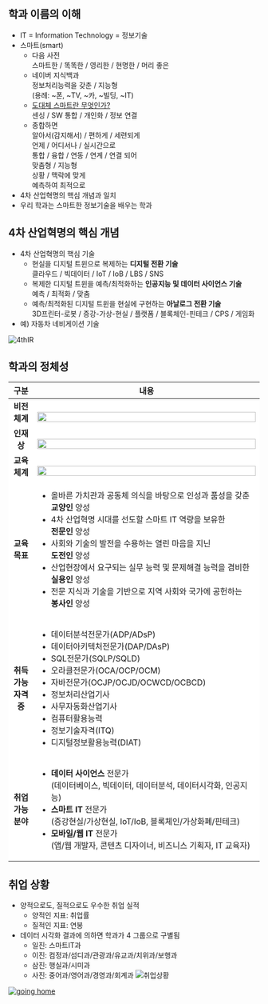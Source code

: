 ## 학과 이름의 이해
- IT = Information Technology = 정보기술
- 스마트(smart)
    - 다음 사전  
      스마트한 / 똑똑한 / 영리한 / 현명한 / 머리 좋은
    - 네이버 지식백과  
      정보처리능력을 갖춘 / 지능형  
      (용례: ~폰, ~TV, ~카, ~빌딩, ~IT)
    - [도대체 스마트란 무엇인가?](http://egloos.zum.com/hosunson/v/3284746)  
      센싱 / SW 통합 / 개인화 / 정보 연결
    - 종합하면  
      알아서(감지해서) / 편하게 / 세련되게  
      언제 / 어디서나 / 실시간으로  
      통합 / 융합 / 연동 / 연계 / 연결 되어  
      맞춤형 / 지능형  
      상황 / 맥락에 맞게  
      예측하여 최적으로
- 4차 산업혁명의 핵심 개념과 일치
- 우리 학과는 스마트한 정보기술을 배우는 학과

## 4차 산업혁명의 핵심 개념
- 4차 산업혁명의 핵심 기술
    - 현실을 디지털 트윈으로 복제하는 **디지털 전환 기술**  
      클라우드 / 빅데이터 / IoT / IoB / LBS / SNS
    - 복제한 디지털 트윈을 예측/최적화하는 **인공지능 및 데이터 사이언스 기술**  
      예측 / 최적화 / 맞춤
    - 예측/최적화된 디지털 트윈을 현실에 구현하는 **아날로그 전환 기술**  
      3D프린터-로봇 / 증강-가상-현실 / 플랫폼 / 블록체인-핀테크 / CPS / 게임화
- 예) 자동차 네비게이션 기술

![4thIR](https://user-images.githubusercontent.com/10287629/103890444-7008ca80-512b-11eb-8434-a951e8f71d25.png)

## 학과의 정체성

<table>
    <thead>
        <tr>
            <th style="width:10%;">구분</th>
            <th>내용</th>
        </tr>
    </thead>
    <tbody style="background-color: white;">
        <tr>
            <td style="text-align: center; vertical-align: middle;"><strong>비전 <br>체계</strong></td>
            <td>
                <br>
                <!--<img width="100%" src="https://user-images.githubusercontent.com/10287629/104117755-12f95880-5367-11eb-99f0-5a305d1a0630.png">-->
                <img width="100%" src="https://user-images.githubusercontent.com/10287629/104703244-6ea65600-575a-11eb-85b4-38c22a51cbb7.png">
                <br>
            </td>
        </tr>
        <tr></tr>
        <tr>
            <td style="text-align: center; vertical-align: middle;"><strong>인재상</strong></td>
            <td>
                <br>
                <img width="100%" src="https://user-images.githubusercontent.com/10287629/103887406-57e27c80-5126-11eb-9bfe-01ac9880ed95.png">
                <br>
            </td>
        </tr>
        <tr></tr>
        <tr>
            <td style="text-align: center; vertical-align: middle;"><strong>교육 <br>체계</strong></td>
            <td>
                <br>
                <img width="100%" src="https://user-images.githubusercontent.com/10287629/104148941-b144f700-5417-11eb-9618-fa9dba4b1b6f.png">
            </td>
        </tr>
        <tr></tr>
        <tr>
            <td style="text-align: center; vertical-align: middle;"><strong>교육<br> 목표</strong></td>
            <td>
                <ul>
                    <li>올바른 가치관과 공동체 의식을 바탕으로 인성과 품성을 갖춘 <br><strong>교양인</strong> 양성</li>
                    <li>4차 산업혁명 시대를 선도할 스마트 IT 역량을 보유한 <br><strong>전문인</strong> 양성</li>
                    <li>사회와 기술의 발전을 수용하는 열린 마음을 지닌 <br><strong>도전인</strong> 양성</li>
                    <li>산업현장에서 요구되는 실무 능력 및 문제해결 능력을 겸비한 <br><strong>실용인</strong> 양성</li>
                    <li>전문 지식과 기술을 기반으로 지역 사회와 국가에 공헌하는 <br><strong>봉사인</strong> 양성</li>
                </ul>
            </td>
        </tr>
        <tr></tr>
        <tr>
            <td style="text-align: center; vertical-align: middle;"><strong>취득 <br>가능 <br>자격증</strong></td>
            <td>
                <ul>
                    <li>데이터분석전문가(ADP/ADsP)</li>
                    <li>데이터아키텍처전문가(DAP/DAsP)</li>
                    <li>SQL전문가(SQLP/SQLD)</li>
                    <li>오라클전문가(OCA/OCP/OCM)</li>
                    <li>자바전문가(OCJP/OCJD/OCWCD/OCBCD)</li>
                    <li>정보처리산업기사</li>
                    <li>사무자동화산업기사</li>
                    <li>컴퓨터활용능력</li>
                    <li>정보기술자격(ITQ)</li>
                    <li>디지털정보활용능력(DIAT)</li>
                </ul>
            </td>
        </tr>
        <tr></tr>
        <tr>
            <td style="text-align: center; vertical-align: middle;"><strong>취업 <br>가능 <br>분야</strong></td>
            <td>
                <ul>
                    <li><strong>데이터 사이언스</strong> 전문가 <br>(데이터베이스, 빅데이터, 데이터분석, 데이터시각화, 인공지능)</li>
                    <li><strong>스마트 IT</strong> 전문가 <br>(증강현실/가상현실, IoT/IoB, 블록체인/가상화폐/핀테크)</li>
                    <li><strong>모바일/웹 IT</strong> 전문가 <br>(앱/웹 개발자, 콘텐츠 디자이너, 비즈니스 기획자, IT 교육자)</li>
                </ul>
            </td>
        </tr>
    </tbody>
</table>

## 취업 상황
- 양적으로도, 질적으로도 우수한 취업 실적
    - 양적인 지표: 취업률
    - 질적인 지표: 연봉
- 데이터 시각화 결과에 의하면 학과가 4 그룹으로 구별됨
    - 일진: 스마트IT과
    - 이진: 컴정과/섬디과/관광과/유교과/치위과/보행과
    - 삼진: 행실과/시미과
    - 사진: 중어과/영어과/경영과/회계과
![취업상황](https://user-images.githubusercontent.com/10287629/104080768-5d96aa00-526d-11eb-8a28-9575f9997f1b.png)

[![going home](https://user-images.githubusercontent.com/10287629/104793991-511fcd80-57e8-11eb-86c8-27356c8dd83d.png)](https://logistex.github.io/smart_IT/)
